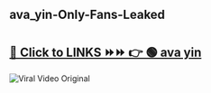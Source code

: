 
 ## ava_yin-Only-Fans-Leaked

# <h2><a href="https://clipsfans.com/ava_yin&ref=git">🔗 Click to LINKS ⏩⏩ 👉 🟢 ava yin </a></h2>

<a href="https://clipsfans.com/ava_yin&ref=git" rel="nofollow" data-target="animated-image.originalLink"><img src="https://i.ibb.co.com/xMMVF88/686577567.gif" alt="Viral Video Original" style="max-width: 100%; display: inline-block;" data-target="animated-image.originalImage"></a>

